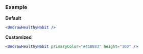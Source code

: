 ### Example

**Default**
```jsx
<UndrawHealthyHabit />
```

**Customized**
```jsx
<UndrawHealthyHabit primaryColor="#41B883" height="100" />
```
